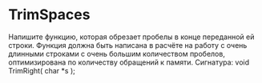 # TrimSpaces
Напишите функцию, которая обрезает пробелы в конце переданной ей строки. 
Функция должна быть написана в расчёте на работу с очень длинными строками с очень большим количеством пробелов, оптимизирована по количеству обращений к памяти. 
Сигнатура: void TrimRight( char *s ); 